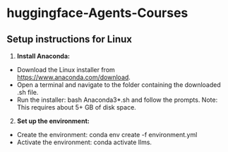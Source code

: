 # huggingface-Agents-Courses

## Setup instructions for Linux

1. **Install Anaconda:**
  - Download the Linux installer from https://www.anaconda.com/download.
  - Open a terminal and navigate to the folder containing the downloaded .sh file.
  - Run the installer: bash Anaconda3*.sh and follow the prompts. Note: This requires about 5+ GB of disk space.
  
2. **Set up the environment:**
  - Create the environment: conda env create -f environment.yml
  - Activate the environment: conda activate llms.
     
